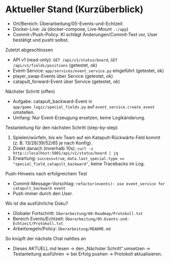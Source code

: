 # Aktueller Stand (Kurzüberblick)

- Ort/Bereich: Überarbeitung/05-Events-und-Echtzeit
- Docker-Live: Ja (docker-compose, Live-Mount `.:/app`)
- Commit-/Push-Policy: KI schlägt Änderungen/Commit-Text vor, User bestätigt und pusht selbst.

Zuletzt abgeschlossen
- API v1 (read-only): `GET /api/v1/status/board`, `GET /api/v1/fields/positions` (getestet, ok)
- Event-Service: `app/services/event_service.py` eingeführt (getestet, ok)
- player_swap-Events über Service (getestet, ok)
- catapult_forward-Event über Service (getestet, ok)

Nächster Schritt (offen)
- Aufgabe: catapult_backward-Event in `app/game_logic/special_fields.py` auf `event_service.create_event` umstellen.
- Umfang: Nur Event-Erzeugung ersetzen, keine Logikänderung.

Testanleitung für den nächsten Schritt (step-by-step)
1) Spielen/würfeln, bis ein Team auf ein Katapult-Rückwärts-Feld kommt (z. B. 13/26/39/52/65 je nach Konfig).
2) Direkt danach (innerhalb 10s): `curl -s http://localhost:5001/api/v1/status/board | jq`
3) Erwartung: `success=true`, `data.last_special.type == "special_field_catapult_backward"`, keine Tracebacks im Log.

Push-Hinweis nach erfolgreichem Test
- Commit-Message-Vorschlag: `refactor(events): use event_service for catapult_backward event`
- Push immer durch den User.

Wo ist die ausführliche Doku?
- Globaler Fortschritt: `Überarbeitung/00-Roadmap/Protokoll.txt`
- Bereich Events/Echtzeit: `Überarbeitung/05-Events-und-Echtzeit/Protokoll.txt`
- Arbeitsregeln/Policy: `Überarbeitung/README.md`

So knüpft der nächste Chat nahtlos an
- Dieses AKTUELL.md lesen → den „Nächster Schritt“ umsetzen → Testanleitung ausführen → bei Erfolg pushen → Protokoll aktualisieren.
